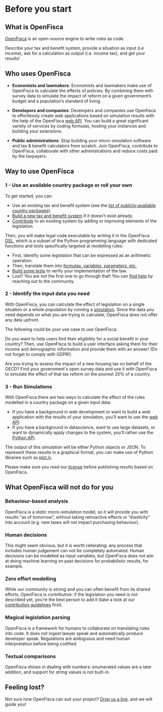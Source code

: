 # <i icon-name="home"></i> Before you start

## What is OpenFisca

[OpenFisca](https://openfisca.org) is an open-source engine to write rules as code.

Describe your tax and benefit system, provide a situation as input (i.e income), ask for a calculation as output (i.e. income tax), and get your results!

## Who uses OpenFisca

* **Economists and lawmakers**:
Economists and lawmakers make use of OpenFisca to calculate the effects of policies. By combining them with survey data to simulate the impact of reform on a given government’s budget and a population’s standard of living.

* **Developers and companies**:
Developers and companies use Openfisca to effortlessly create web applications based on simulation results with the help of the OpenFisca [web API](openfisca-web-api/index.md). You can build a great significant variety of services by coding formulas, hosting your instances and building your extensions.

* **Public administrations**:
Stop building your micro-simulation software and tax & benefit calculators from scratch. Join OpenFisca, contribute to OpenFisca, collaborate with other administrations and reduce costs paid by the taxpayers.

## Way to use OpenFisca

### 1 - Use an available country package or roll your own

To get started, you can:

* Use an existing tax and benefit system (see the [list of publicly-available country packages](https://openfisca.org/en/packages/)).
* [Build a new tax and benefit system](coding-the-legislation/bootstrapping_a_new_country_package.md) if it doesn’t exist already.
* [Contribute](contribute/index.md) to an existing system by adding or improving elements of the legislation.

Then, you will make legal code executable by writing it in the OpenFisca [DSL](https://en.wikipedia.org/wiki/Domain-specific_language), which is a subset of the Python programming language with dedicated functions and tools specifically targeted at modelling rules:

* First, identify some legislation that can be expressed as an arithmetic operation.
* Then, translate them into [formulas, variables, parameters, etc.](coding-the-legislation/index.md)
* [Build some tests](coding-the-legislation/writing_yaml_tests.md) to verify your implementation of the law.
* Lost? You are not the first one to go through that! You can [find help](find-help.md) by reaching out to the community.

### 2 - Identify the input data you need

With OpenFisca, you can calculate the effect of legislation on a single situation or a whole population by running a [simulation](simulate/index.md). Since the data you need depends on what you are trying to calculate, OpenFisca does not offer any data upfront.

The following could be your use case to use OpenFisca:

Do you want to help users find their eligibility for a social benefit in your country? Then, use OpenFisca to build a user interface asking them for their income and demographic information and provide them with an answer! (Do not forget to comply with GDPR!).

Are you trying to assess the impact of a new housing tax on behalf of the OECD? Find your government's open survey data and use it with OpenFisca to simulate the effect of that tax reform on the poorest 20% of a country.

### 3 - Run Simulations

With OpenFisca there are two ways to calculate the effect of the rules modelled in a country package on a given input data:

* If you have a background in web development or want to build a web application with the results of your simulation, you’ll want to use the [web API](openfisca-web-api/index.md).
* If you have a background in datascience, want to use large datasets, or want to dynamically apply changes to the system, you’ll rather use the [Python API](openfisca-python-api/index.md).

The output of this simulation will be either Python objects or JSON. To represent these results in a graphical format, you can make use of Python libraries such as [plot.ly](https://plot.ly).

Please make sure you read our [license](license.md) before publishing results based on OpenFisca.

## What OpenFisca will not do for you

### Behaviour-based analysis

OpenFisca is a _static_ micro-simulation model, so it will provide you with results “as of tomorrow”, without taking retroactive effects or “elasticity” into account (e.g. new taxes will not impact purchasing behaviour).

### Human decisions

This might seem obvious, but it is worth reiterating: any process that includes human judgement can not be completely automated. Human decisions can be modelled as input variables, but OpenFisca does not aim at doing machine learning on past decisions for probabilistic results, for example.

### Zero effort modelling

While our community is strong and you can often benefit from its shared efforts, OpenFisca is contributive: if the legislation you need is not described yet, you’re the best person to add it (take a look at our [contribution guidelines](contribute/index.md) first).

### Magical legislation parsing

OpenFisca is a framework for humans to collaborate on translating rules into code. It does not ingest lawyer speak and automatically produce developer speak. Regulations are ambiguous and need human interpretation before being codified.

### Textual comparisons

OpenFisca shines in dealing with numbers: enumerated values are a later addition, and support for string values is not built-in.

## Feeling lost?

Not sure how OpenFisca can suit your project? [Drop us a line](mailto:contact@openfisca.org?subject=Contact%20from%20doc), and we will guide you!
